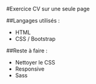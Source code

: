 #Exercice CV sur une seule page

##Langages utilisés :
* HTML
* CSS / Bootstrap

##Reste à faire :
* Nettoyer le CSS
* Responsive
* Sass
